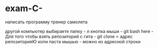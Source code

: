 # exam-C-
написать программу тренер самолета

другой компьютер
выбираете папку - л кнопка мыши - git bash here - 
Для того чтобы взять репозиторий с гита - git clone < адрес репозиторияЮ копи паста мышью - можно из адресной строки 
